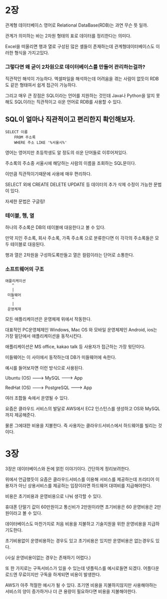 2장
=

관계형 데이터베이스 영어로 Relational DataBase(RDB)는 과연 무슨 뜻 일까.

관계가 의미하는 바는 2차원 형태의 표로 데이터를 정리한다는 의미다.

Excel을 떠올리면 행과 열로 구성된 많은 셸들이 존재하는데 관계형데이터베이스도 이러한 형식을 가지고있다.

### 그렇다면 왜 굳이 2차원으로 데이터베이스를 만들어 관리하는걸까?

직관적인 해석이 가능하다. 엑셀파일을 해석하는데 어려움을 겪는 사람이 없듯이 RDB도 같은 형태여서 쉽게 접근이 가능하다.

그리고 매우 큰 장점은 SQL이라는 언어를 지원하는 것인데 Java나 Python을 알지 못 해도 SQL이라는 직관적이고 쉬운 언어로 RDB를 사용할 수 있다.

## SQL이 얼마나 직관적이고 편리한지 확인해보자.

    SELECT 이름
        FROM 주소록
        WHERE 주소 LIKE '%서울시%'

영어는 영어지만 초등학생도 알 정도의 쉬운 단어들로 이루어져있다.

주소록의 주소중 서울시에 해당하는 사람의 이름을 조회하는 SQL문이다.

이만큼 직관적이기때문에 사용에 매우 편리하다.

SELECT 외에 CREATE DELETE UPDATE 등 데이터의 추가 삭제 수정이 가능한 문법이 있다.

자세한 문법은 구글링!

### 테이블, 행, 열

하나의 주소록은 DB의 테이블에 대응한다고 볼 수 있다.

만약 지인 주소록, 회사 주소록, 가족 주소록 으로 분류한다면 이 각각의 주소록들은 모두 테이블로 대응된다.

행과 열은 2차원을 구성하도록만들고 열은 컬럼이라는 단어로 소통한다.

### 소프트웨어의 구조

    애플리케이션
       ^ 
       | 
     미들웨어
       ^ 
       |
     운영체제

모든 애플리케이션은 운영체제 위에서 작동한다.

대표적인 PC운영체제인 Windows, Mac OS 와 모바일 운영체제인 Android, ios는 가장 밑단에서 애플리케이션을 동작시킨다.

애플리케이션은 MS office, kakao talk 등 사용자가 접근하는 가장 윗단이다.

미들웨어는 이 사이에서 동작하는데 DB가 미들웨어에 속한다.

예시를 들어보자면 이런 방식으로 사용된다.

Ubuntu (OS) ---> MySQL ---> App

RedHat (OS) ---> PostgreSQL ---> App

여러 조합들 속에서 운영될 수 있다.

요즘은 클라우드 서비스의 발달로 AWS에서 EC2 인스턴스를 생성하고 OS와 MySQL까지 제공해준다.

물론 그에대한 비용을 지불한다. 즉 사용자는 클라우드서비스에서 하드웨어를 빌리는 것이다.

3장
=
3장은 데이터베이스와 돈에 얽힌 이야기이다. 간단하게 정리보려한다.

위에서 언급했듯이 요즘은 클라우드서비스를 이용해 서비스를 제공하는데 프리티어 이용자가 아닌 상용서비스를 제공하는 입장이라면 하드웨어 대여비를 지급해야한다.

비용은 초기비용과 운영비용으로 나눠 생각할 수 있다.

휴대폰 단말기 값이 60만원이고 통신비가 2만원이라면 초기비용은 60 운영비용은 2만원이라고 볼 수 있다.

데이터베이스도 마찬가지로 처음 비용을 지불하고 기술지원을 위한 운영비용을 지급하기도한다.

초기비용없이 운영비용하는 경우도 있고 초기비용은 있지만 운영비용은 없는경우도 있다.

(사실 운영비용이없는 경우는 존재하기 어렵다.)

또 한 가지로는 구독서비스가 있을 수 있는데 넷플릭스를 예시로들면 되겠다. 어플다운로드엔 무료이지만 구독을 하게되면 비용이 발생한다.

AWS가 아주 적절한 예시가 될 수 있다. 초기엔 비용을 지불하지않지만 사용해야하는 서비스의 양이 증가하거나 더 큰 용량이 필요하다면 비용을 지불해야한다.



